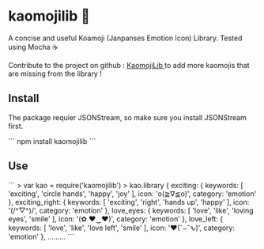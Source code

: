 <h1>kaomojilib 🎐</h1>
<p> A concise and useful Koamoji (Janpanses Emotion Icon) Library. Tested using Mocha ☕️</p>
<p> Contribute to the project on github : <a href="https://github.com/Yuuki221/kaomojiLib">KaomojiLib </a> to add more kaomojis that are missing from the library !
</p>

<h2>Install</h2>
<p> The package requier JSONStream, so make sure you install JSONStream first. </p>
```
npm install kaomojilib
```

<h2>Use</h2>
```
> var kao = require('kaomojilib')
> kao.library
{ exciting: 
   { keywords: [ 'exciting', 'circle hands', 'happy', 'joy' ],
     icon: 'o(≧∇≦o)',
     category: 'emotion' },
  exciting_right: 
   { keywords: [ 'exciting', 'right', 'hands up', 'happy' ],
     icon: '(/^▽^)/',
     category: 'emotion' },
  love_eyes: 
   { keywords: [ 'love', 'like', 'loving eyes', 'smile' ],
     icon: '(✿ ♥‿♥)',
     category: 'emotion' },
  love_left: 
   { keywords: [ 'love', 'like', 'love left', 'smile' ],
     icon: '♥(ˆ⌣ˆԅ)',
     category: 'emotion' },
     .........
```
